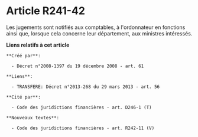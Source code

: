 # Article R241-42

Les jugements sont notifiés aux comptables, à l'ordonnateur en fonctions ainsi que, lorsque cela concerne leur département,
aux ministres intéressés.

**Liens relatifs à cet article**

	**Créé par**:

	  - Décret n°2008-1397 du 19 décembre 2008 - art. 61

	**Liens**:

	  - TRANSFERE: Décret n°2013-268 du 29 mars 2013 - art. 56

	**Cité par**:

	  - Code des juridictions financières - art. D246-1 (T)

	**Nouveaux textes**:

	  - Code des juridictions financières - art. R242-11 (V)

